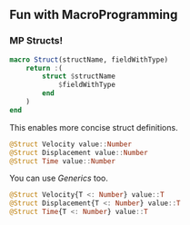 ## Fun with MacroProgramming

### MP Structs!

```julia
macro Struct(structName, fieldWithType)
    return :(
        struct $structName
            $fieldWithType
        end
    )
end
```

This enables more concise struct definitions.

```julia
@Struct Velocity value::Number
@Struct Displacement value::Number
@Struct Time value::Number
```
You can use *Generics* too.

```julia
@Struct Velocity{T <: Number} value::T
@Struct Displacement{T <: Number} value::T
@Struct Time{T <: Number} value::T
```
